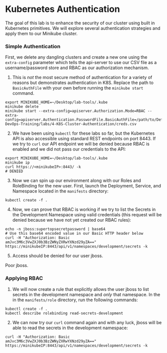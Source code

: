 # Kubernetes Authentication

The goal of this lab is to enhance the security of our cluster using built in Kubernetes primitives. We will explore several authentication strategies and apply them to our Minikube cluster.

### Simple Authentication
First, we delete any dangling clusters and create a new one using the `extra-config` parameter which tells the api-server to use our CSV file as a username/password store and RBAC as our authorization mechanism. 

1. This is *not* the most secure method of authentication for a variety of reasons but demonstrates authentication in K8S. Replace the path to `BasicAuthFile` with your own before running the `minikube start` command. 
```
export MINIKUBE_HOME=~/Desktop/lab-tools/.kube
minikube delete
minikube start --extra-config=apiserver.Authorization.Mode=RBAC --extra-config=apiserver.Authentication.PasswordFile.BasicAuthFile=/path/to/Defending-DevOps-Training/labs/4-K8S-Cluster-Authentication/creds.csv
```

2. We have been using `kubectl` for these labs so far, but the Kubernetes API is also accessible using standard REST endpoints on port 8443. If we try to `curl` our API endpoint we will be denied because RBAC is enabled and we did not pass our credentials to the API:
```
export MINIKUBE_HOME=~/Desktop/lab-tools/.kube
minikube ip
curl https://<minikubeIP>:8443/ -k
# DENIED
```

3. Now we can spin up our environment along with our Roles and RoleBinding for the new user. First, launch the Deployment, Service, and Namespace located in the `manifests` directory:
```
kubectl create -f .
```

4. Now, we can prove that RBAC is working if we try to list the Secrets in the Development Namespace using valid credentials (this request will be denied because we have not yet created our RBAC rules):
```
echo -n jboss:supertopsecretpassword | base64
# Use this base64 encoded value in our Basic HTTP header below
curl -H "Authorization: Basic amJvc3M6c3VwZXJ0b3BzZWNyZXRwYXNzd29yZA==" https://minikubeIP:8443/api/v1/namespaces/development/secrets -k
```

5. Access should be denied for our user jboss. 

Poor jboss.

### Applying RBAC
1. We will now create a rule that explicitly allows the user jboss to list secrets in the development namespace and *only* that namespace. In the in the `manifests/role` directory, run the following commands:
```
kubectl create -f .
kubectl describe rolebinding read-secrets-development
```

2. We can now try our `curl` command again and with any luck, jboss will be able to read the secrets in the development namespace:
```
curl -H "Authorization: Basic amJvc3M6c3VwZXJ0b3BzZWNyZXRwYXNzd29yZA==" https://minikubeIP:8443/api/v1/namespaces/development/secrets -k
```